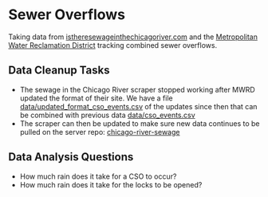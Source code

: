 # Sewer Overflows

Taking data from [istheresewageinthechicagoriver.com](http://istheresewageinthechicagoriver.com)
and the [Metropolitan Water Reclamation District](https://www.mwrd.org/irj/portal/anonymous/Home)
tracking combined sewer overflows.

## Data Cleanup Tasks

* The sewage in the Chicago River scraper stopped working after MWRD updated the
format of their site. We have a file [data/updated_format_cso_events.csv](data/updated_format_csv_events.csv)
of the updates since then that can be combined with previous data [data/cso_events.csv](data/cso_events.csv)
* The scraper can then be updated to make sure new data continues to be pulled on
the server repo: [chicago-river-sewage](https://github.com/open-city/chicago-river-sewage)

## Data Analysis Questions

* How much rain does it take for a CSO to occur?
* How much rain does it take for the locks to be opened?
